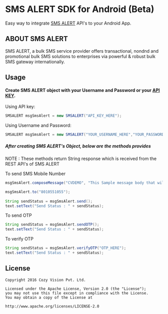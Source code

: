 # SMS ALERT SDK for Android (Beta)

Easy way to integrate [SMS ALERT](https://smsalert.co.in/api) API's to your Android App.

## ABOUT SMS ALERT
SMS ALERT, a bulk SMS service provider offers transactional, nondnd and promotional bulk SMS solutions to enterprises via powerful & robust bulk SMS gateway internationally.


## Usage

#### Create SMS ALERT object with your Username and Password or your [API KEY](https://www.smsalert.co.in/api). 

Using API key: 
```java
SMSALERT msgSmsAlert = new SMSALERT("API_KEY_HERE");
```   
	
Using Username and Password:
```java
SMSALERT msgSmsAlert = new SMSALERT("YOUR_USERNAME_HERE","YOUR_PASSWORD_HERE");
```

##### After creating SMS ALERT's Object, below are the methods provides
NOTE : These methods return String response which is received from the REST API's of SMS ALERT
	 
To send SMS Mobile Number
```java
msgSmsAlert.composeMessage("CVDEMO", "This Sample message body that will be sent with sender id : CVDEMO");

msgSmsAlert.to("8010551055");
        
String sendStatus = msgSmsAlert.send();
text.setText("Send Status : " + sendStatus);
```
	
To send OTP
```java
String sendStatus = msgSmsAlert.sendOTP();
text.setText("Send Status : " + sendStatus);
```
	
To verify OTP
```java
String sendStatus = msgSmsAlert.verifyOTP("OTP_HERE");
text.setText("Send Status : " + sendStatus);
```


## License

    Copyright 2016 Cozy Vision Pvt. Ltd.

    Licensed under the Apache License, Version 2.0 (the "License");
    you may not use this file except in compliance with the License.
    You may obtain a copy of the License at

    http://www.apache.org/licenses/LICENSE-2.0
